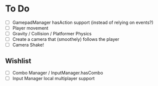 # To Do

- [ ] GamepadManager hasAction support (instead of relying on events?)
- [ ] Player movement
- [ ] Gravity / Collision / Platformer Physics
- [ ] Create a camera that (smoothely) follows the player
- [ ] Camera Shake!

## Wishlist

- [ ] Combo Manager / InputManager.hasCombo
- [ ] Input Manager local multiplayer support
